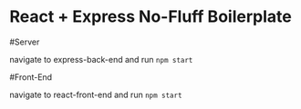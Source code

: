 # React + Express No-Fluff Boilerplate

#Server

navigate to express-back-end and run `npm start`

#Front-End

navigate to react-front-end and run `npm start`
